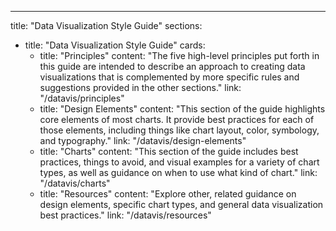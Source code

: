 ---
title: "Data Visualization Style Guide"
sections:
  - title: "Data Visualization Style Guide"
    cards:
      - title: "Principles"
        content: "The five high-level principles put forth in this guide are intended to describe an approach to creating data visualizations that is complemented by more specific rules and suggestions provided in the other sections."
        link: "/datavis/principles"
      - title: "Design Elements"
        content: "This section of the guide highlights core elements of most charts. It provide best practices for each of those elements, including things like chart layout, color, symbology, and typography."
        link: "/datavis/design-elements"
      - title: "Charts"
        content: "This section of the guide includes best practices, things to avoid, and visual examples for a variety of chart types, as well as guidance on when to use what kind of chart."
        link: "/datavis/charts"
      - title: "Resources"
        content: "Explore other, related guidance on design elements, specific chart types, and general data visualization best practices."
        link: "/datavis/resources"



